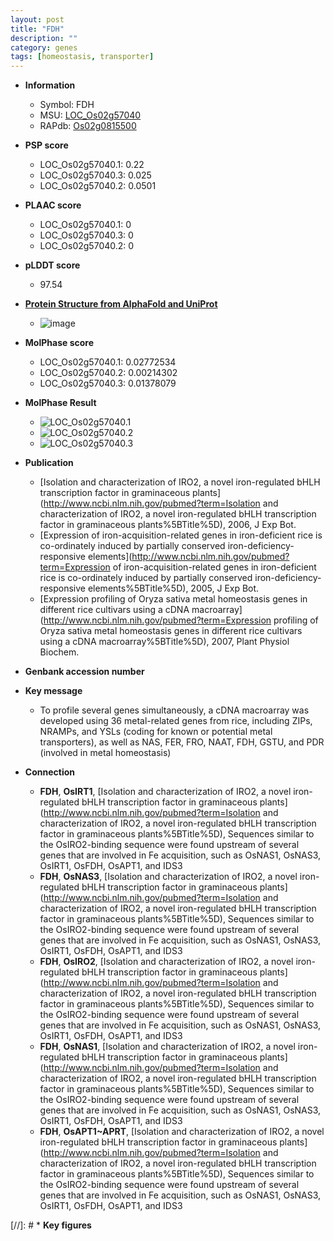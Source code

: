 ```yaml
---
layout: post
title: "FDH"
description: ""
category: genes
tags: [homeostasis, transporter]
---
```


* **Information**  
    + Symbol: FDH  
    + MSU: [LOC_Os02g57040](http://rice.plantbiology.msu.edu/cgi-bin/ORF_infopage.cgi?orf=LOC_Os02g57040)  
    + RAPdb: [Os02g0815500](http://rapdb.dna.affrc.go.jp/viewer/gbrowse_details/irgsp1?name=Os02g0815500)  

* **PSP score**  
    + LOC_Os02g57040.1: 0.22 
    + LOC_Os02g57040.3: 0.025 
    + LOC_Os02g57040.2: 0.0501 

* **PLAAC score**  
    + LOC_Os02g57040.1: 0 
    + LOC_Os02g57040.3: 0 
    + LOC_Os02g57040.2: 0 

* **pLDDT score**
    + 97.54

* **[Protein Structure from AlphaFold and UniProt](https://www.uniprot.org/uniprotkb/Q0DWH1/entry#structure)**
    + ![image](https://ricepsp.github.io/images/Q0/AF-Q0DWH1-F1.png)

* **MolPhase score**
    + LOC_Os02g57040.1: 0.02772534
    + LOC_Os02g57040.2: 0.00214302
    + LOC_Os02g57040.3: 0.01378079

* **MolPhase Result**
    + ![LOC_Os02g57040.1](https://304243504.github.io/Pictures/LOC_Os02g/LOC_Os02g57040.1.png)
    + ![LOC_Os02g57040.2](https://304243504.github.io/Pictures/LOC_Os02g/LOC_Os02g57040.2.png)
    + ![LOC_Os02g57040.3](https://304243504.github.io/Pictures/LOC_Os02g/LOC_Os02g57040.3.png)

* **Publication**  
    + [Isolation and characterization of IRO2, a novel iron-regulated bHLH transcription factor in graminaceous plants](http://www.ncbi.nlm.nih.gov/pubmed?term=Isolation and characterization of IRO2, a novel iron-regulated bHLH transcription factor in graminaceous plants%5BTitle%5D), 2006, J Exp Bot.
    + [Expression of iron-acquisition-related genes in iron-deficient rice is co-ordinately induced by partially conserved iron-deficiency-responsive elements](http://www.ncbi.nlm.nih.gov/pubmed?term=Expression of iron-acquisition-related genes in iron-deficient rice is co-ordinately induced by partially conserved iron-deficiency-responsive elements%5BTitle%5D), 2005, J Exp Bot.
    + [Expression profiling of Oryza sativa metal homeostasis genes in different rice cultivars using a cDNA macroarray](http://www.ncbi.nlm.nih.gov/pubmed?term=Expression profiling of Oryza sativa metal homeostasis genes in different rice cultivars using a cDNA macroarray%5BTitle%5D), 2007, Plant Physiol Biochem.

* **Genbank accession number**  

* **Key message**  
    + To profile several genes simultaneously, a cDNA macroarray was developed using 36 metal-related genes from rice, including ZIPs, NRAMPs, and YSLs (coding for known or potential metal transporters), as well as NAS, FER, FRO, NAAT, FDH, GSTU, and PDR (involved in metal homeostasis)

* **Connection**  
    + __FDH__, __OsIRT1__, [Isolation and characterization of IRO2, a novel iron-regulated bHLH transcription factor in graminaceous plants](http://www.ncbi.nlm.nih.gov/pubmed?term=Isolation and characterization of IRO2, a novel iron-regulated bHLH transcription factor in graminaceous plants%5BTitle%5D), Sequences similar to the OsIRO2-binding sequence were found upstream of several genes that are involved in Fe acquisition, such as OsNAS1, OsNAS3, OsIRT1, OsFDH, OsAPT1, and IDS3
    + __FDH__, __OsNAS3__, [Isolation and characterization of IRO2, a novel iron-regulated bHLH transcription factor in graminaceous plants](http://www.ncbi.nlm.nih.gov/pubmed?term=Isolation and characterization of IRO2, a novel iron-regulated bHLH transcription factor in graminaceous plants%5BTitle%5D), Sequences similar to the OsIRO2-binding sequence were found upstream of several genes that are involved in Fe acquisition, such as OsNAS1, OsNAS3, OsIRT1, OsFDH, OsAPT1, and IDS3
    + __FDH__, __OsIRO2__, [Isolation and characterization of IRO2, a novel iron-regulated bHLH transcription factor in graminaceous plants](http://www.ncbi.nlm.nih.gov/pubmed?term=Isolation and characterization of IRO2, a novel iron-regulated bHLH transcription factor in graminaceous plants%5BTitle%5D), Sequences similar to the OsIRO2-binding sequence were found upstream of several genes that are involved in Fe acquisition, such as OsNAS1, OsNAS3, OsIRT1, OsFDH, OsAPT1, and IDS3
    + __FDH__, __OsNAS1__, [Isolation and characterization of IRO2, a novel iron-regulated bHLH transcription factor in graminaceous plants](http://www.ncbi.nlm.nih.gov/pubmed?term=Isolation and characterization of IRO2, a novel iron-regulated bHLH transcription factor in graminaceous plants%5BTitle%5D), Sequences similar to the OsIRO2-binding sequence were found upstream of several genes that are involved in Fe acquisition, such as OsNAS1, OsNAS3, OsIRT1, OsFDH, OsAPT1, and IDS3
    + __FDH__, __OsAPT1~APRT__, [Isolation and characterization of IRO2, a novel iron-regulated bHLH transcription factor in graminaceous plants](http://www.ncbi.nlm.nih.gov/pubmed?term=Isolation and characterization of IRO2, a novel iron-regulated bHLH transcription factor in graminaceous plants%5BTitle%5D), Sequences similar to the OsIRO2-binding sequence were found upstream of several genes that are involved in Fe acquisition, such as OsNAS1, OsNAS3, OsIRT1, OsFDH, OsAPT1, and IDS3

[//]: # * **Key figures**  



